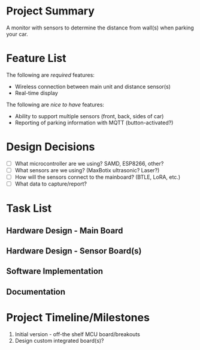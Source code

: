 # Project Summary

A monitor with sensors to determine the distance from wall(s) when parking
your car.

# Feature List

The following are *required* features:

- Wireless connection between main unit and distance sensor(s)
- Real-time display

The following are *nice to have* features:

- Ability to support multiple sensors (front, back, sides of car)
- Reporting of parking information with MQTT (button-activated?)

# Design Decisions

- [ ] What microcontroller are we using? SAMD, ESP8266, other?
- [ ] What sensors are we using? (MaxBotix ultrasonic? Laser?)
- [ ] How will the sensors connect to the mainboard? (BTLE, LoRA, etc.)
- [ ] What data to capture/report?

# Task List

## Hardware Design - Main Board

## Hardware Design - Sensor Board(s)

## Software Implementation

## Documentation

# Project Timeline/Milestones

1. Initial version - off-the shelf MCU board/breakouts
2. Design custom integrated board(s)?
